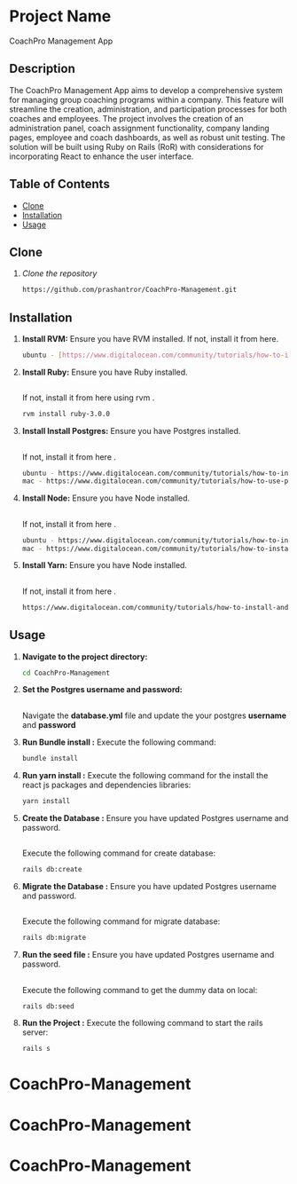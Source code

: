 # Project Name
 CoachPro Management App

## Description

The CoachPro Management App aims to develop a comprehensive system for managing group coaching programs within a company. This feature will streamline the creation, administration, and participation processes for both coaches and employees. The project involves the creation of an administration panel, coach assignment functionality, company landing pages, employee and coach dashboards, as well as robust unit testing. The solution will be built using Ruby on Rails (RoR) with considerations for incorporating React to enhance the user interface.

## Table of Contents

- [Clone](#clone)
- [Installation](#installation)
- [Usage](#usage)
  
## Clone 
1. *Clone the repository*
   ```bash
   https://github.com/prashantror/CoachPro-Management.git

## Installation

1. **Install RVM:**
   Ensure you have RVM installed.
   If not, install it from here.
   ```bash
   ubuntu - [https://www.digitalocean.com/community/tutorials/how-to-install-postgresql-on-ubuntu-20-04-quickstart](https://www.digitalocean.com/community/tutorials/how-to-install-ruby-on-rails-with-rvm-on-ubuntu-20-04)
   
2. **Install Ruby:**
   Ensure you have Ruby installed.
   ##
   If not, install it from here using rvm .
   ```bash
   rvm install ruby-3.0.0

3. **Install Install Postgres:**
   Ensure you have Postgres installed.
   ##
   If not, install it from here .
   ```bash
   ubuntu - https://www.digitalocean.com/community/tutorials/how-to-install-postgresql-on-ubuntu-20-04-quickstart
   mac - https://www.digitalocean.com/community/tutorials/how-to-use-postgresql-with-your-ruby-on-rails-application-on-macos

4. **Install Node:**
   Ensure you have Node installed.
   ##
   If not, install it from here .
   ```bash
   ubuntu - https://www.digitalocean.com/community/tutorials/how-to-install-node-js-on-ubuntu-20-04
   mac - https://www.digitalocean.com/community/tutorials/how-to-install-node-js-and-create-a-local-development-environment-on-macos

5. **Install Yarn:**
   Ensure you have Node installed.
   ##
   If not, install it from here .
   ```bash
   https://www.digitalocean.com/community/tutorials/how-to-install-and-use-the-yarn-package-manager-for-node-js

## Usage

1. **Navigate to the project directory:**
   ```bash
   cd CoachPro-Management
   
2. **Set the Postgres username and password:**
   ##
   Navigate the **database.yml** file and update the your postgres **username** and **password**

3. **Run Bundle install :**
   Execute the following command:
   ```bash
   bundle install

4. **Run yarn install :**
   Execute the following command for the install the react js packages and dependencies libraries:
   ```bash
   yarn install

5. **Create the Database :**
   Ensure you have updated Postgres username and password.
   ##
   Execute the following command for create database:
   ```bash
   rails db:create

6. **Migrate the Database :**
   Ensure you have updated Postgres username and password.
   ##
   Execute the following command for migrate database:
   ```bash
   rails db:migrate

7. **Run the seed file :**
   Ensure you have updated Postgres username and password.
   ##
   Execute the following command to get the dummy data on local:
   ```bash
   rails db:seed

9. **Run the Project :**
   Execute the following command to start the rails server:
   ```bash
   rails s
# CoachPro-Management
# CoachPro-Management
# CoachPro-Management
